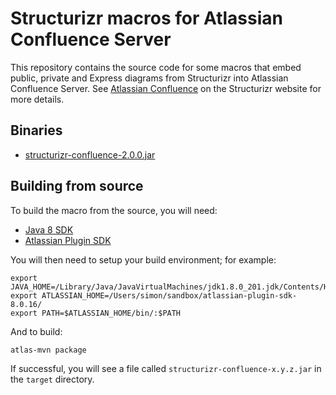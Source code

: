 # Structurizr macros for Atlassian Confluence Server

This repository contains the source code for some macros that embed public, private and Express diagrams from Structurizr into Atlassian Confluence Server. See [Atlassian Confluence](https://structurizr.com/help/atlassian-confluence) on the Structurizr website for more details.

## Binaries

 - [structurizr-confluence-2.0.0.jar](dist/structurizr-confluence-2.0.0.jar)
 
 ## Building from source
 
 To build the macro from the source, you will need:
 
  - [Java 8 SDK](https://www.oracle.com/technetwork/java/javase/downloads/jdk8-downloads-2133151.html)
  - [Atlassian Plugin SDK](https://developer.atlassian.com/server/framework/atlassian-sdk/downloads/)
  
You will then need to setup your build environment; for example:
  
```
export JAVA_HOME=/Library/Java/JavaVirtualMachines/jdk1.8.0_201.jdk/Contents/Home/
export ATLASSIAN_HOME=/Users/simon/sandbox/atlassian-plugin-sdk-8.0.16/
export PATH=$ATLASSIAN_HOME/bin/:$PATH
```

And to build:

```
atlas-mvn package
```

If successful, you will see a file called ```structurizr-confluence-x.y.z.jar``` in the ```target``` directory.